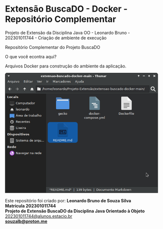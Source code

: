 <h1>Extensão BuscaDO - Docker - Repositório Complementar</h1>
Projeto de Extensão da Disciplina Java OO - Leonardo Bruno - 202301011744 - Criação de ambiente de execução

Repositório Complementar do Projeto BuscaDO

O que você econtra aqui?

Arquivos Docker para construção do ambiente da aplicação.

![Arquivos Docker](/imagens/arquivo-buscado-docker.png)  


Este repositório foi criado por: <b>Leonardo Bruno de Souza Silva</b><br>
<b>Matrícula 202301011744</b><br>
<b>Projeto de Extensão BuscaDO da Disciplina Java Orientado à Objeto</b><br>
202301011744@alunos.estacio.br<br>
<b>souzalb@proton.me</b>
